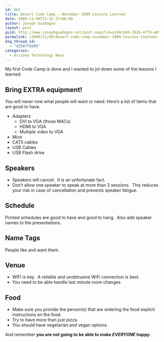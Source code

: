 ```yaml
---
id: 661
title: Desert Code Camp – November 2009 Lessons Learned
date: 2009-11-09T13:32:37+00:00
author: Joseph Guadagno
layout: post
guid: http://www.josephguadagno.net/post.aspx?id=a149ce8d-292b-47f9-a095-8e528cf9216a
permalink: /2009/11/09/desert-code-camp-november-2009-lessons-learned/
dsq_thread_id:
  - "4250770206"
categories:
  - Arizona Technology News
---
```

My first Code Camp is done and I wanted to jot down some of the lessons I learned.

## Bring EXTRA equipment!

You will never now what people will want or need. Here’s a list of items that are good to have.

* Adapters
  * DVI to VGA (those MACs)
  * HDMI to VGA
  * Multiple video to VGA
* Mice
* CAT5 cables
* USB Cables
* USB Flash drive

## Speakers

* Speakers will cancel.  It is an unfortunate fact.
* Don’t allow one speaker to speak at more than 3 sessions.  This reduces your risk in case of cancellation and prevents speaker fatigue.

## Schedule

Printed schedules are good to have and good to hang.  Also add speaker names to the presentations.

## Name Tags

People like and want them.

## Venue

* WIFI is key.  A reliable and unobtrusive WiFi connection is best.
* You need to be able handle last minute room changes

## Food

* Make sure you provide the person(s) that are ordering the food explicit instructions on the food.
* Try to have more than just pizza.
* You should have vegetarian and vegan options.

And remember **you are not going to be able to make _EVERYONE_ happy.**